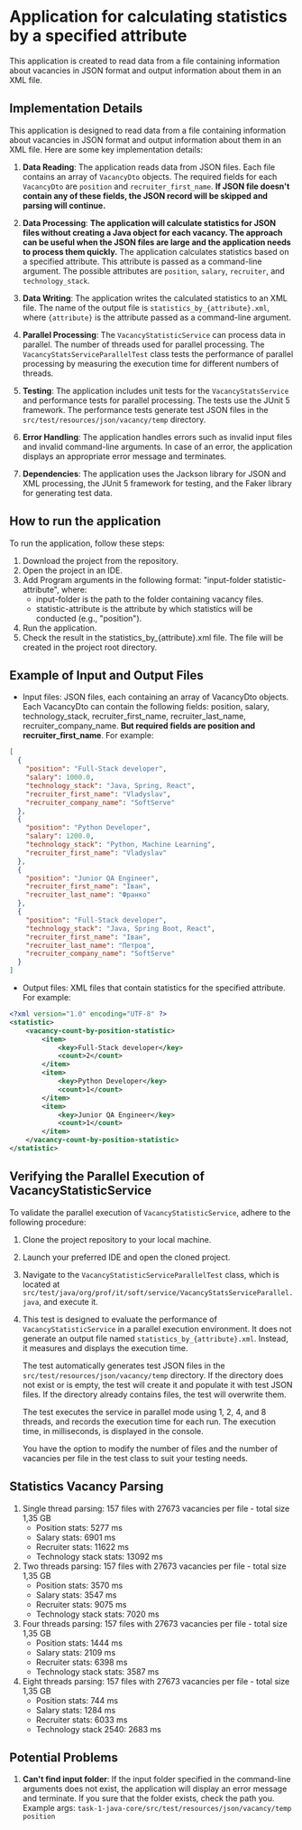 # Application for calculating statistics by a specified attribute

This application is created to read data from a file containing information about vacancies in JSON format and output
information about them in an XML file.

## Implementation Details

This application is designed to read data from a file containing information about vacancies in JSON format and output
information about them in an XML file. Here are some key implementation details:

1. **Data Reading**: The application reads data from JSON files. Each file contains an array of `VacancyDto` objects.
   The required fields for each `VacancyDto` are `position` and `recruiter_first_name`. **If JSON file doesn't contain
   any of these fields, the JSON record will be skipped and parsing will continue.**

2. **Data Processing**: **The application will calculate statistics for JSON files without creating a Java object for
   each vacancy. The approach can be useful when the JSON files are large and the application needs to process them
   quickly.** The application calculates statistics based on a specified attribute. This attribute is passed
   as a command-line argument. The possible attributes are `position`, `salary`, `recruiter`, and `technology_stack`.

3. **Data Writing**: The application writes the calculated statistics to an XML file. The name of the output file
   is `statistics_by_{attribute}.xml`, where `{attribute}` is the attribute passed as a command-line argument.

4. **Parallel Processing**: The `VacancyStatisticService` can process data in parallel. The number of threads used for
   parallel processing. The `VacancyStatsServiceParallelTest` class tests the performance of parallel processing by
   measuring the execution time for different numbers of threads.

5. **Testing**: The application includes unit tests for the `VacancyStatsService` and performance tests for parallel
   processing. The tests use the JUnit 5 framework. The performance tests generate test JSON files in
   the `src/test/resources/json/vacancy/temp` directory.

6. **Error Handling**: The application handles errors such as invalid input files and invalid command-line arguments. In
   case of an error, the application displays an appropriate error message and terminates.

7. **Dependencies**: The application uses the Jackson library for JSON and XML processing, the JUnit 5 framework for
   testing, and the Faker library for generating test data.

## How to run the application

To run the application, follow these steps:

1. Download the project from the repository.
2. Open the project in an IDE.
3. Add Program arguments in the following format: "input-folder statistic-attribute", where:
    - input-folder is the path to the folder containing vacancy files.
    - statistic-attribute is the attribute by which statistics will be conducted (e.g., "position").
4. Run the application.
5. Check the result in the statistics_by_{attribute}.xml file. The file will be created in the project root directory.

## Example of Input and Output Files

- Input files: JSON files, each containing an array of VacancyDto objects. Each VacancyDto can contain the following
  fields:
  position, salary, technology_stack, recruiter_first_name, recruiter_last_name, recruiter_company_name.
  **But required fields are position and recruiter_first_name**. For example:

```json
[
  {
    "position": "Full-Stack developer",
    "salary": 1000.0,
    "technology_stack": "Java, Spring, React",
    "recruiter_first_name": "Vladyslav",
    "recruiter_company_name": "SoftServe"
  },
  {
    "position": "Python Developer",
    "salary": 1200.0,
    "technology_stack": "Python, Machine Learning",
    "recruiter_first_name": "Vladyslav"
  },
  {
    "position": "Junior QA Engineer",
    "recruiter_first_name": "Іван",
    "recruiter_last_name": "Франко"
  },
  {
    "position": "Full-Stack developer",
    "technology_stack": "Java, Spring Boot, React",
    "recruiter_first_name": "Іван",
    "recruiter_last_name": "Петров",
    "recruiter_company_name": "SoftServe"
  }
]
```

- Output files: XML files that contain statistics for the specified attribute. For example:

```xml
<?xml version="1.0" encoding="UTF-8" ?>
<statistic>
    <vacancy-count-by-position-statistic>
        <item>
            <key>Full-Stack developer</key>
            <count>2</count>
        </item>
        <item>
            <key>Python Developer</key>
            <count>1</count>
        </item>
        <item>
            <key>Junior QA Engineer</key>
            <count>1</count>
        </item>
    </vacancy-count-by-position-statistic>
</statistic>
```

## Verifying the Parallel Execution of VacancyStatisticService

To validate the parallel execution of `VacancyStatisticService`, adhere to the following procedure:

1. Clone the project repository to your local machine.
2. Launch your preferred IDE and open the cloned project.
3. Navigate to the `VacancyStatisticServiceParallelTest` class, which is located
   at `src/test/java/org/prof/it/soft/service/VacancyStatsServiceParallel.java`, and execute it.
4. This test is designed to evaluate the performance of `VacancyStatisticService` in a parallel execution environment.
   It does not generate an output file named `statistics_by_{attribute}.xml`. Instead, it measures and displays the
   execution time.

   The test automatically generates test JSON files in the `src/test/resources/json/vacancy/temp` directory. If the
   directory does not exist or is empty, the test will create it and populate it with test JSON files. If the directory
   already contains files, the test will overwrite them.

   The test executes the service in parallel mode using 1, 2, 4, and 8 threads, and records the execution time for each
   run. The execution time, in milliseconds, is displayed in the console.

   You have the option to modify the number of files and the number of vacancies per file in the test class to suit your
   testing needs.

## Statistics Vacancy Parsing

1. Single thread parsing: 157 files with 27673 vacancies per file - total size 1,35 GB
    - Position stats: 5277 ms
    - Salary stats: 6901 ms
    - Recruiter stats: 11622 ms
    - Technology stack stats: 13092 ms
2. Two threads parsing: 157 files with 27673 vacancies per file - total size 1,35 GB
    - Position stats: 3570 ms
    - Salary stats: 3547 ms
    - Recruiter stats: 9075 ms
    - Technology stack stats: 7020 ms
3. Four threads parsing: 157 files with 27673 vacancies per file - total size 1,35 GB
    - Position stats: 1444 ms
    - Salary stats: 2109 ms
    - Recruiter stats: 6398 ms
    - Technology stack stats: 3587 ms
4. Eight threads parsing: 157 files with 27673 vacancies per file - total size 1,35 GB
    - Position stats: 744 ms
    - Salary stats: 1284 ms
    - Recruiter stats: 6033 ms
    - Technology stack 2540: 2683 ms

## Potential Problems

1. **Can't find input folder**: If the input folder specified in the command-line arguments does not exist, the
   application will display an error message and terminate. If you sure that the folder exists, check the path you.
   Example args: `task-1-java-core/src/test/resources/json/vacancy/temp position`
